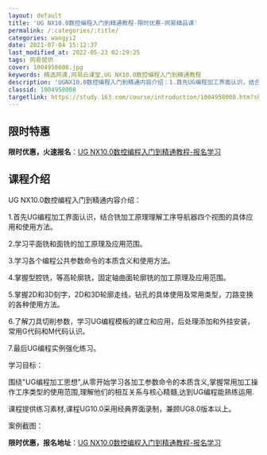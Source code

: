 ```yaml
---
layout: default
title: 'UG NX10.0数控编程入门到精通教程-限时优惠-网易精品课'
permalink: /:categories/:title/
categories: wangyi2
date: 2021-07-04 15:12:37
last_modified_at: 2022-05-23 02:29:25
tags: 网易提供
cover: 1004958008.jpg
keywords: 精选网课,网易云课堂,UG NX10.0数控编程入门到精通教程
description: 'UGNX10.0数控编程入门到精通内容介绍：1.首先UG编程加工界面认识，结合铣加工原理理解工序导航器四个视图的具体应用'
classid: 1004958008
targetlink: https://study.163.com/course/introduction/1004958008.htm?share=1&shareId=1025206652&utm_campaign=share&utm_medium=iphoneShare&utm_source=&utm_u=1025206652
---
```


## 限时特惠

**限时优惠，火速报名**：[UG NX10.0数控编程入门到精通教程-报名学习](https://study.163.com/course/introduction/1004958008.htm?share=1&shareId=1025206652&utm_campaign=share&utm_medium=iphoneShare&utm_source=&utm_u=1025206652)

## 课程介绍

UG NX10.0数控编程入门到精通内容介绍：

1.首先UG编程加工界面认识，结合铣加工原理理解工序导航器四个视图的具体应用和使用方法。

2.学习平面铣和面铣的加工原理及应用范围。

3.学习各个编程公共参数命令的本质含义和使用方法。

4.掌握型腔铣，等高轮廓铣，固定轴曲面轮廓铣的加工原理及应用范围。

5.掌握2D和3D刻字，2D和3D轮廓走线，钻孔的具体使用及常用类型，刀路变换的各种使用方法。

6.了解刀具切削参数，学习UG编程模板的建立和应用，后处理添加和外挂安装，常用G代码和M代码认识。

7.最后UG编程实例强化练习。



学习目标：

围绕"UG编程加工思想",从零开始学习各加工参数命令的本质含义,掌握常用加工操作工序类型的使用范围,理解他们的相互关系与核心精髓,达到UG编程能熟练运用.



课程提供练习素材,课程UG10.0采用经典界面录制，兼顾UG8.0版本以上。



案例截图：

**限时优惠，报名地址**：[UG NX10.0数控编程入门到精通教程-报名学习](https://study.163.com/course/introduction/1004958008.htm?share=1&shareId=1025206652&utm_campaign=share&utm_medium=iphoneShare&utm_source=&utm_u=1025206652)

